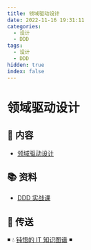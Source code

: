 ```yaml
---
title: 领域驱动设计
date: 2022-11-16 19:31:11
categories:
  - 设计
  - DDD
tags:
  - 设计
  - DDD
hidden: true
index: false
---
```


# 领域驱动设计

## 📖 内容

- [领域驱动设计](01.领域驱动设计简介.md)

## 📚 资料

- [DDD 实战课](https://time.geekbang.org/column/intro/100037301)

## 🚪 传送

◾ 💧 [钝悟的 IT 知识图谱](https://dunwu.github.io/waterdrop/) ◾